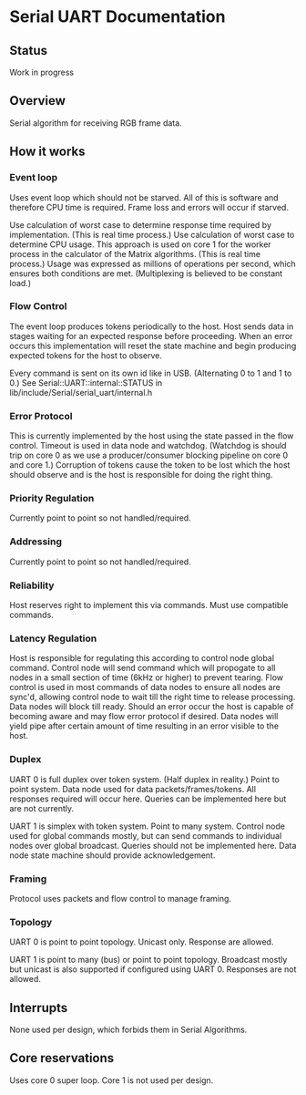 # Serial UART Documentation

## Status
Work in progress

## Overview
Serial algorithm for receiving RGB frame data.

## How it works
### Event loop
Uses event loop which should not be starved. All of this is software and therefore CPU time is required. Frame loss and errors will occur if starved.

Use calculation of worst case to determine response time required by implementation. (This is real time process.) Use calculation of worst case to determine CPU usage. This approach is used on core 1 for the worker process in the calculator of the Matrix algorithms. (This is real time process.) Usage was expressed as millions of operations per second, which ensures both conditions are met. (Multiplexing is believed to be constant load.)

### Flow Control
The event loop produces tokens periodically to the host. Host sends data in stages waiting for an expected response before proceeding. When an error occurs this implementation will reset the state machine and begin producing expected tokens for the host to observe. 

Every command is sent on its own id like in USB. (Alternating 0 to 1 and 1 to 0.) See Serial::UART::internal::STATUS in lib/include/Serial/serial_uart/internal.h

### Error Protocol
This is currently implemented by the host using the state passed in the flow control. Timeout is used in data node and watchdog. (Watchdog is should trip on core 0 as we use a producer/consumer blocking pipeline on core 0 and core 1.) Corruption of tokens cause the token to be lost which the host should observe and is the host is responsible for doing the right thing.

### Priority Regulation
Currently point to point so not handled/required.

### Addressing
Currently point to point so not handled/required.

### Reliability
Host reserves right to implement this via commands. Must use compatible commands.

### Latency Regulation
Host is responsible for regulating this according to control node global command. Control node will send command which will propogate to all nodes in a small section of time (6kHz or higher) to prevent tearing. Flow control is used in most commands of data nodes to ensure all nodes are sync'd, allowing control node to wait till the right time to release processing. Data nodes will block till ready. Should an error occur the host is capable of becoming aware and may flow error protocol if desired. Data nodes will yield pipe after certain amount of time resulting in an error visible to the host.

### Duplex
UART 0 is full duplex over token system. (Half duplex in reality.) Point to point system. Data node used for data packets/frames/tokens. All responses required will occur here. Queries can be implemented here but are not currently.

UART 1 is simplex with token system. Point to many system. Control node used for global commands mostly, but can send commands to individual nodes over global broadcast. Queries should not be implemented here. Data node state machine should provide acknowledgement.

### Framing
Protocol uses packets and flow control to manage framing.

### Topology
UART 0 is point to point topology. Unicast only. Response are allowed.

UART 1 is point to many (bus) or point to point topology. Broadcast mostly but unicast is also supported if configured using UART 0. Responses are not allowed.

## Interrupts
None used per design, which forbids them in Serial Algorithms.

## Core reservations
Uses core 0 super loop. Core 1 is not used per design.